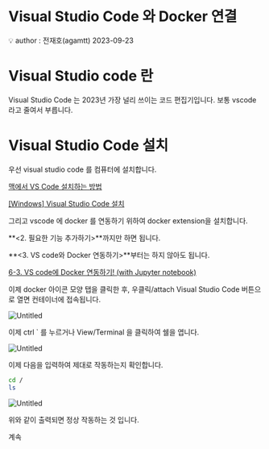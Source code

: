 # Visual Studio Code 와 Docker 연결

<aside>
💡 author : 전재호(agamtt) 2023-09-23

</aside>

# Visual Studio code 란

Visual Studio Code 는 2023년 가장 널리 쓰이는 코드 편집기입니다. 보통 vscode 라고 줄여서 부릅니다.

# Visual Studio Code 설치

우선 visual studio code 를 컴퓨터에 설치합니다.

[맥에서 VS Code 설치하는 방법](https://www.lainyzine.com/ko/article/how-to-install-visual-studio-code-on-macos/)

[[Windows] Visual Studio Code 설치](https://hbase.tistory.com/346)

그리고 vscode 에 docker 를 연동하기 위하여 docker extension을 설치합니다.

**<2. 필요한 기능 추가하기>**까지만 하면 됩니다.

**<3. VS code와 Docker 연동하기>**부터는 하지 않아도 됩니다.

[6-3. VS code에 Docker 연동하기! (with Jupyter notebook)](https://89douner.tistory.com/123)

이제 docker 아이콘 모양 탭을 클릭한 후, 우클릭/attach Visual Studio Code 버튼으로 열면 컨테이너에 접속됩니다.

![Untitled](Untitled%2022.png)

이제 ctrl ` 를 누르거나 View/Terminal 을 클릭하여 쉘을 엽니다.

![Untitled](Untitled%2023.png)

이제 다음을 입력하여 제대로 작동하는지 확인합니다.

```bash
cd /
ls
```

![Untitled](Untitled%2024.png)

위와 같이 출력되면 정상 작동하는 것 입니다.

계속